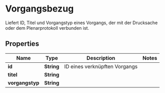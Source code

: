 

# Vorgangsbezug

Liefert ID, Titel und Vorgangstyp eines Vorgangs, der mit der Drucksache oder dem Plenarprotokoll verbunden ist.

## Properties

| Name | Type | Description | Notes |
|------------ | ------------- | ------------- | -------------|
|**id** | **String** | ID eines verknüpften Vorgangs |  |
|**titel** | **String** |  |  |
|**vorgangstyp** | **String** |  |  |



